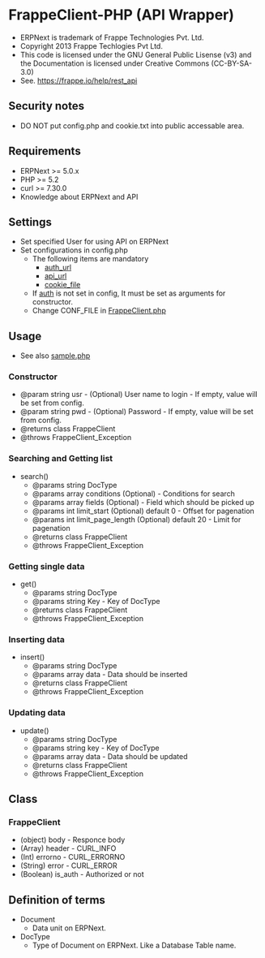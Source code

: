 # FrappeClient-PHP (API Wrapper)

- ERPNext is trademark of Frappe Technologies Pvt. Ltd.
- Copyright 2013 Frappe Techlogies Pvt Ltd.
- This code is licensed under the GNU General Public Lisense (v3) and the Documentation is licensed under Creative Commons (CC-BY-SA-3.0)
- See. https://frappe.io/help/rest_api

## Security notes

- DO NOT put config.php and cookie.txt into public accessable area.


## Requirements

- ERPNext >= 5.0.x
- PHP >= 5.2
- curl >= 7.30.0
- Knowledge about ERPNext and API

## Settings

- Set specified User for using API on ERPNext
- Set configurations in config.php
  - The following items are mandatory
    - [auth_url](https://github.com/tmimori/FrappeClient-PHP/blob/master/config.php#L3)
    - [api_url](https://github.com/tmimori/FrappeClient-PHP/blob/master/config.php#L4)
    - [cookie_file](https://github.com/tmimori/FrappeClient-PHP/blob/master/config.php#L6)
  - If [auth](https://github.com/tmimori/FrappeClient-PHP/blob/master/config.php#L5) is not set in config, It must be set as arguments for constructor.
  - Change CONF_FILE in [FrappeClient.php](https://github.com/tmimori/FrappeClient-PHP/blob/master/FrappeClient.php#L27)

## Usage

- See also [sample.php](https://github.com/tmimori/FrappeClient-PHP/blob/master/sample.php)

### Constructor

  - @param string usr - (Optional) User name to login - If empty, value will be set from config.
  - @param string pwd - (Optional) Password - If empty, value will be set from config.
  - @returns class FrappeClient
  - @throws FrappeClient_Exception

### Searching and Getting list

- search()
  - @params string DocType
  - @params array conditions (Optional) - Conditions for search
  - @params array fields (Optional) - Field which should be picked up
  - @params int limit_start (Optional) default 0 - Offset for pagenation
  - @params int limit_page_length (Optional) default 20 - Limit for pagenation
  - @returns class FrappeClient
  - @throws FrappeClient_Exception

### Getting single data

- get()
  - @params string DocType
  - @params string Key - Key of DocType
  - @returns class FrappeClient
  - @throws FrappeClient_Exception

### Inserting data

- insert()
  - @params string DocType
  - @params array data - Data should be inserted
  - @returns class FrappeClient
  - @throws FrappeClient_Exception

### Updating data

- update()
  - @params string DocType
  - @params string key - Key of DocType
  - @params array data - Data should be updated
  - @returns class FrappeClient
  - @throws FrappeClient_Exception


## Class

### FrappeClient

- (object) body - Responce body
- (Array) header - CURL_INFO
- (Int) errorno - CURL_ERRORNO
- (String) error - CURL_ERROR
- (Boolean) is_auth - Authorized or not


## Definition of terms

- Document
  - Data unit on ERPNext.
- DocType
  - Type of Document on ERPNext. Like a Database Table name.



